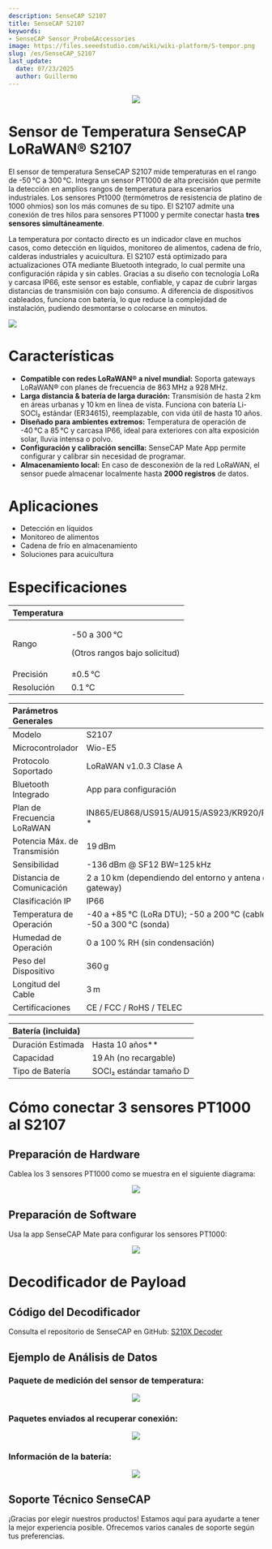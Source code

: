 ```yaml
---
description: SenseCAP S2107
title: SenseCAP S2107
keywords:
- SenseCAP Sensor_Probe&Accessories
image: https://files.seeedstudio.com/wiki/wiki-platform/S-tempor.png
slug: /es/SenseCAP_S2107
last_update:
  date: 07/23/2025
  author: Guillermo
---
```


<div align="center"><img width={800} src="https://files.seeedstudio.com/wiki/SenseCAP/SenseCAP_LoRaWAN_S210X_Series/s2107/0.jpg" /></div>

# Sensor de Temperatura SenseCAP LoRaWAN® S2107

El sensor de temperatura SenseCAP S2107 mide temperaturas en el rango de -50 °C a 300 °C. Integra un sensor PT1000 de alta precisión que permite la detección en amplios rangos de temperatura para escenarios industriales. Los sensores Pt1000 (termómetros de resistencia de platino de 1000 ohmios) son los más comunes de su tipo. El S2107 admite una conexión de tres hilos para sensores PT1000 y permite conectar hasta **tres sensores simultáneamente**.

La temperatura por contacto directo es un indicador clave en muchos casos, como detección en líquidos, monitoreo de alimentos, cadena de frío, calderas industriales y acuicultura. El S2107 está optimizado para actualizaciones OTA mediante Bluetooth integrado, lo cual permite una configuración rápida y sin cables. Gracias a su diseño con tecnología LoRa y carcasa IP66, este sensor es estable, confiable, y capaz de cubrir largas distancias de transmisión con bajo consumo. A diferencia de dispositivos cableados, funciona con batería, lo que reduce la complejidad de instalación, pudiendo desmontarse o colocarse en minutos.

[![](https://files.seeedstudio.com/wiki/Seeed-WiKi/docs/images/300px-Get_One_Now_Banner-ragular.png)](https://www.seeedstudio.com/SenseCAP-S2101-LoRaWAN-Air-Temperature-and-Humidity-Sensor-p-5354.html)

# Características

- **Compatible con redes LoRaWAN® a nivel mundial:** Soporta gateways LoRaWAN® con planes de frecuencia de 863 MHz a 928 MHz.
- **Larga distancia & batería de larga duración:** Transmisión de hasta 2 km en áreas urbanas y 10 km en línea de vista. Funciona con batería Li-SOCl₂ estándar (ER34615), reemplazable, con vida útil de hasta 10 años.
- **Diseñado para ambientes extremos:** Temperatura de operación de -40 °C a 85 °C y carcasa IP66, ideal para exteriores con alta exposición solar, lluvia intensa o polvo.
- **Configuración y calibración sencilla:** SenseCAP Mate App permite configurar y calibrar sin necesidad de programar.
- **Almacenamiento local:** En caso de desconexión de la red LoRaWAN, el sensor puede almacenar localmente hasta **2000 registros** de datos.

# Aplicaciones

- Detección en líquidos
- Monitoreo de alimentos
- Cadena de frío en almacenamiento
- Soluciones para acuicultura

# Especificaciones

|**Temperatura**||
| :- | :- |
|Rango|<p>-50 a 300 °C</p><p>(Otros rangos bajo solicitud)</p>|
|Precisión|±0.5 °C|
|Resolución|0.1 °C|

|**Parámetros Generales**||
| :- | :- |
|Modelo|S2107|
|Microcontrolador|Wio-E5|
|Protocolo Soportado|LoRaWAN v1.0.3 Clase A|
|Bluetooth Integrado|App para configuración|
|Plan de Frecuencia LoRaWAN|IN865/EU868/US915/AU915/AS923/KR920/RU864 *|
|Potencia Máx. de Transmisión|19 dBm|
|Sensibilidad|-136 dBm @ SF12 BW=125 kHz|
|Distancia de Comunicación|2 a 10 km (dependiendo del entorno y antena del gateway)|
|Clasificación IP|IP66|
|Temperatura de Operación|-40 a +85 °C (LoRa DTU); -50 a 200 °C (cable); -50 a 300 °C (sonda)|
|Humedad de Operación|0 a 100 % RH (sin condensación)|
|Peso del Dispositivo|360 g|
|Longitud del Cable|3 m|
|Certificaciones|CE / FCC / RoHS / TELEC|

|**Batería (incluida)**||
| :- | :- |
|Duración Estimada|Hasta 10 años**|
|Capacidad|19 Ah (no recargable)|
|Tipo de Batería|SOCl₂ estándar tamaño D|

# Cómo conectar 3 sensores PT1000 al S2107

## Preparación de Hardware

Cablea los 3 sensores PT1000 como se muestra en el siguiente diagrama:  

<div align="center"><img width={800} src="https://files.seeedstudio.com/wiki/SenseCAP/SenseCAP_LoRaWAN_S210X_Series/s2107/1.jpg" /></div>

## Preparación de Software

Usa la app SenseCAP Mate para configurar los sensores PT1000:  

<div align="center"><img width={800} src="https://files.seeedstudio.com/wiki/SenseCAP/SenseCAP_LoRaWAN_S210X_Series/s2107/2.png" /></div>

# Decodificador de Payload

## Código del Decodificador

Consulta el repositorio de SenseCAP en GitHub: [S210X Decoder](https://github.com/Seeed-Solution/SenseCAP-Decoder/tree/main/S210X)

## Ejemplo de Análisis de Datos

### Paquete de medición del sensor de temperatura:
<div align="center"><img width={800} src="https://files.seeedstudio.com/wiki/SenseCAP/SenseCAP_LoRaWAN_S210X_Series/s2107/3.png" /></div>

### Paquetes enviados al recuperar conexión:
<div align="center"><img width={800} src="https://files.seeedstudio.com/wiki/SenseCAP/SenseCAP_LoRaWAN_S210X_Series/s2107/4.png" /></div>

### Información de la batería:
<div align="center"><img width={800} src="https://files.seeedstudio.com/wiki/SenseCAP/SenseCAP_LoRaWAN_S210X_Series/s2107/5.png" /></div>

## Soporte Técnico SenseCAP

¡Gracias por elegir nuestros productos! Estamos aquí para ayudarte a tener la mejor experiencia posible. Ofrecemos varios canales de soporte según tus preferencias.

<div class="button_tech_support_container">
<a href="https://discord.gg/sensecap" class="button_tech_support_sensecap"></a>
<a href="https://support.sensecapmx.com/portal/en/home" class="button_tech_support_sensecap3"></a>
</div>

<div class="button_tech_support_container">
<a href="mailto:support@sensecapmx.com" class="button_tech_support_sensecap2"></a>
<a href="https://github.com/Seeed-Studio/wiki-documents/discussions/69" class="button_discussion"></a>
</div>
